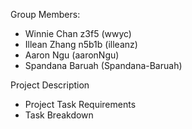 Group Members:
* Winnie Chan z3f5 (wwyc)
* Illean Zhang n5b1b (illeanz)
* Aaron Ngu (aaronNgu)
* Spandana Baruah (Spandana-Baruah)



Project Description
* Project Task Requirements
* Task Breakdown
